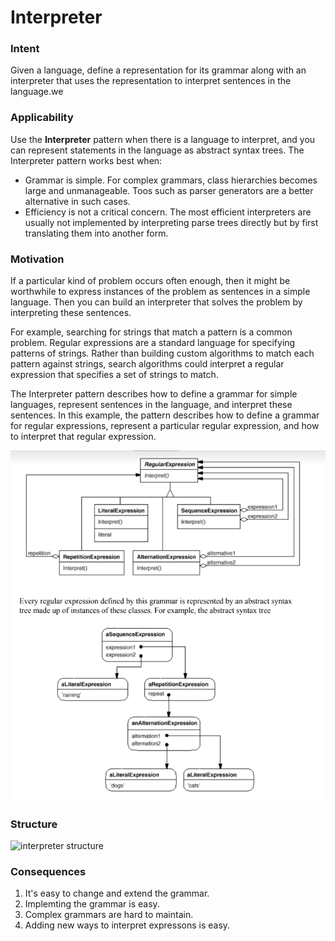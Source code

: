 # Interpreter

### Intent

Given a language, define a representation for its grammar along with an interpreter that uses the representation to interpret sentences in the language.we

### Applicability

Use the __Interpreter__ pattern when there is a language to interpret, and you can represent statements in the language as abstract syntax trees. The Interpreter pattern works best when:

* Grammar is simple. For complex grammars, class hierarchies becomes large and unmanageable. Toos such as parser generators are a better alternative in such cases.
* Efficiency is not a critical concern. The most efficient interpreters are usually not implemented by interpreting parse trees directly but by first translating them into another form.

### Motivation

If a particular kind of problem occurs often enough, then it might be worthwhile to express instances of the problem as sentences in a simple language. Then you can build an interpreter that solves the problem by interpreting these sentences.

For example, searching for strings that match a pattern is a common problem. Regular expressions are a standard language for specifying patterns of strings. Rather than building custom algorithms to match each pattern against strings, search algorithms could interpret a regular expression that specifies a set of strings to match. 

The Interpreter pattern describes how to define a grammar for simple languages, represent sentences in the language, and interpret these sentences. In this example, the pattern describes how to define a grammar for regular expressions, represent a particular regular expression, and how to interpret that regular expression.

![interpreter example](./interpreter-example.png)

### Structure

![interpreter structure](./interpreter-structure.png)

### Consequences

1. It's easy to change and extend the grammar.
2. Implemting the grammar is easy.
3. Complex grammars are hard to maintain.
4. Adding new ways to interpret expressons is easy.